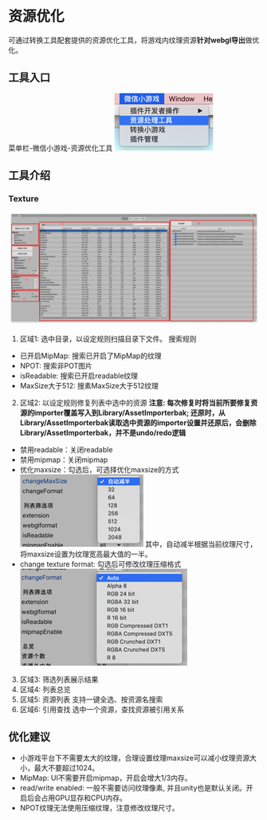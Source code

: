 # 资源优化
可通过转换工具配套提供的资源优化工具，将游戏内纹理资源**针对webgl导出**做优化。

## 工具入口
菜单栏-微信小游戏-资源优化工具
![入口](../image/asset-optimization/entrance.png)

## 工具介绍
### Texture
![资源处理工具面板](../image/asset-optimization/asset-analysis-window.png)
1.  区域1: 选中目录，以设定规则扫描目录下文件。
搜索规则
- 已开启MipMap: 搜索已开启了MipMap的纹理
- NPOT: 搜索非POT图片
- isReadable: 搜索已开启readable纹理
- MaxSize大于512: 搜素MaxSize大于512纹理

2. 区域2: 以设定规则修复列表中选中的资源
**注意: 每次修复时将当前所要修复资源的importer覆盖写入到Library/AssetImporterbak; 还原时，从Library/AssetImporterbak读取选中资源的importer设置并还原后，会删除Library/AssetImporterbak，并不是undo/redo逻辑**
- 禁用readable：关闭readable
- 禁用mipmap：关闭mipmap
- 优化maxsize：勾选后，可选择优化maxsize的方式
![maxsize](../image/asset-optimization/change-max-size.png)
其中，自动减半根据当前纹理尺寸，将maxsize设置为纹理宽高最大值的一半。
- change texture format: 勾选后可修改纹理压缩格式
![textureformat](../image/asset-optimization/change-format.png)

3. 区域3: 筛选列表展示结果
4. 区域4: 列表总览
5. 区域5: 资源列表
支持一键全选、按资源名搜索
6. 区域6: 引用查找
选中一个资源，查找资源被引用关系


## 优化建议
- 小游戏平台下不需要太大的纹理，合理设置纹理maxsize可以减小纹理资源大小，最大不要超过1024。
- MipMap: UI不需要开启mipmap，开启会增大1/3内存。
- read/write enabled: 一般不需要访问纹理像素, 并且unity也是默认关闭。开启后会占用GPU显存和CPU内存。
- NPOT纹理无法使用压缩纹理，注意修改纹理尺寸。